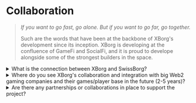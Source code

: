 # Collaboration

> _If you want to go fast, go alone. But if you want to go far, go together._&#x20;
>
>
>
> Such are the words that have been at the backbone of XBorg's development since its inception. XBorg is developing at the confluence of GameFi and SocialFi, and it is proud to develope alongside some of the strongest builders in the space.

<details>

<summary>What is the connection between XBorg and SwissBorg?</summary>

XBorg is the gaming venture of SwissBorg, a distinguished European crypto wealth management application boasting over 750,000 verified users. The relationship between SwissBorg and XBorg is far more than just a simple partnership or investment, as the two entities are closely intertwined in a mutually beneficial way. XBorg enjoys many benefits from SwissBorg, including access to marketing support, legal counsel, strategic guidance, human resources assistance, and a vast network of influential founders and investors.

#### What are the benefits for SwissBorg?

Consequently, the success of XBorg augments the intrinsic value of SwissBorg, including equity and token value. XBorg is crucial in upholding SwissBorg’s relevance within the gaming industry, a key driver of cryptocurrency mass adoption. SwissBorg products are frequently referenced across XBorg’s offerings, such as the launchpad’s KYC and the gaming passport’s Off/On ramp. Further, utilities to the CHSB token will also be granted within the XBorg protocol. Furthermore, XBorg is financially autonomous, precluding SwissBorg’s burn rate consumption.

</details>

<details>

<summary>Where do you see XBorg's collaboration and integration with big Web2 gaming companies and their games/player base in the future (2-5 years)?</summary>

XBorg is strategically pursuing negotiations with significant game publishers to secure licensing agreements providing access to invaluable in-game data. As we look towards the future, we anticipate that leading gaming companies will increasingly recognize the immense potential of our innovative technology and seek to integrate it into their platforms to enhance the user experience. In addition, XBorg is proactively exploring collaborative opportunities with prominent Web2 esports teams and influencers, with whom we are engaged in promising and productive discussions. These strategic partnerships are poised further to accelerate the growth and expansion of our groundbreaking platform.

</details>

<details>

<summary>Are there any partnerships or collaborations in place to support the project?</summary>

First, XBorg is the gaming venture of SwissBorg, the relationship goes well beyond a partnership agreement, but our operations are deeply rooted with SwissBorg. We benefit from the help of the C-level executives of SwissBorg, legal advice, marketing activations, and talent acquisition. SwissBorg helps XBorg grow and vice versa.

Regarding our partnerships, we have partnered with notable Web3 brands such as

* [**Brave Software**](https://brave.com/)
* [**Polygon Gaming**](https://polygon.technology/)
* [**Yield Guild Games**](https://www.yieldguild.io/)
* [**Mantle Network**](https://www.mantle.xyz/)
* [**Ultra**](https://ultra.io/)
* [**Myria**](https://myria.com/)
* [**Zilliqa**](https://www.zilliqa.com/)
* [**Community Gaming**](https://www.communitygaming.io/)
* [**Polkastarter Gaming**](https://polkastarter.gg/)

and Web2 companies such as [TeamBDS](https://teambds.gg/)

Additionally, we have partnered with **+30 Web3** games.

</details>

